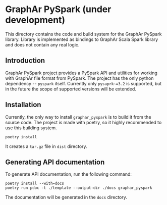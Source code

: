 # GraphAr PySpark (under development)

This directory contains the code and build system for the GraphAr PySpark library. Library is implemented as bindings to GraphAr Scala Spark library and does not contain any real logic.


## Introduction

GraphAr PySpark project provides a PySpark API and utilities for working with GraphAr file format from PySpark. The project has the only python dependency -- `pyspark` itself. Currently only `pysaprk~=3.2` is supported, but in the future the scope of supported versions will be extended.

## Installation

Currently, the only way to install `graphar_pyspark` is to build it from the source code. The project is made with poetry, so it highly recommended to use this building system.

```shell
poetry install
```

It creates a `tar.gz` file in `dist` directory.

## Generating API documentation

To generate API documentation, run the following command:

```shell
poetry install --with=docs
poetry run pdoc -t ./template --output-dir ./docs graphar_pyspark
```

The documentation will be generated in the `docs` directory.
